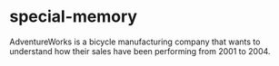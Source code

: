 # special-memory
AdventureWorks is a bicycle manufacturing company that wants to understand how their sales have been performing from 2001 to 2004.
